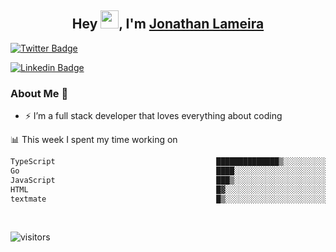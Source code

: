 <h2 align="center">Hey <img src="https://github.com/TheDudeThatCode/TheDudeThatCode/blob/master/Assets/Hi.gif" width="29">, I'm <a href="https://www.linkedin.com/in/jonathanlameira/">Jonathan Lameira</a></h2>

[![Twitter Badge](https://img.shields.io/badge/-@jlameira-3333cc?style=flat-square&labelColor=3333cc&logo=twitter&logoColor=white&link=https://twitter.com/jlameira)](https://twitter.com/jlameira) 
  
[![Linkedin Badge](https://img.shields.io/badge/-Jonathan%20Lameira-3333cc?style=flat-square&logo=Linkedin&logoColor=white&link=https://www.linkedin.com/in/jonathanlameira/)](https://www.linkedin.com/in/jonathanlameira/)


### About Me 🚀
- ⚡  I’m a full stack developer that loves everything about coding</br>

<!-- ![Jonathan Lameira github stats](https://github-readme-stats.vercel.app/api?username=jlameirameli&show_icons=true&hide_border=true)&nbsp;&nbsp; -->

📊 This week I spent my time working on
<!--START_SECTION:waka-->

```txt
TypeScript                                    ██████████████▒░░░░░░░░░░   57.05 %
Go                                            ████░░░░░░░░░░░░░░░░░░░░░   16.11 %
JavaScript                                    ███▒░░░░░░░░░░░░░░░░░░░░░   13.08 %
HTML                                          █▓░░░░░░░░░░░░░░░░░░░░░░░   07.16 %
textmate                                      █▒░░░░░░░░░░░░░░░░░░░░░░░   05.96 %
```

<!--END_SECTION:waka-->

<br />

![visitors](https://visitor-badge.laobi.icu/badge?page_id=jlameirameli.jlameirameli)
